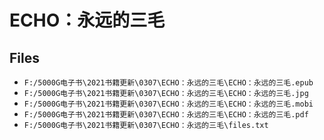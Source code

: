 # ECHO：永远的三毛

## Files

- `F:/5000G电子书\2021书籍更新\0307\ECHO：永远的三毛\ECHO：永远的三毛.epub`
- `F:/5000G电子书\2021书籍更新\0307\ECHO：永远的三毛\ECHO：永远的三毛.jpg`
- `F:/5000G电子书\2021书籍更新\0307\ECHO：永远的三毛\ECHO：永远的三毛.mobi`
- `F:/5000G电子书\2021书籍更新\0307\ECHO：永远的三毛\ECHO：永远的三毛.pdf`
- `F:/5000G电子书\2021书籍更新\0307\ECHO：永远的三毛\files.txt`
